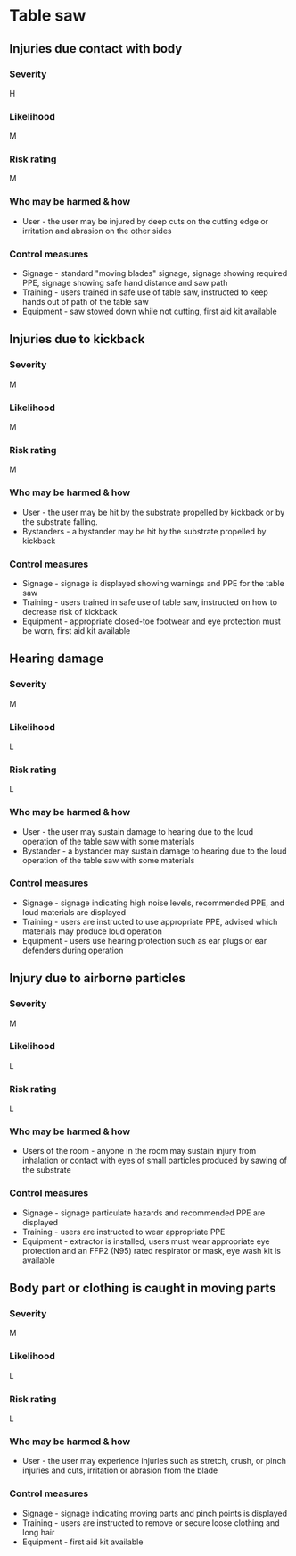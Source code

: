 # Table saw

## Injuries due contact with body

### Severity

H

### Likelihood

M

### Risk rating

M

### Who may be harmed & how

- User - the user may be injured by deep cuts on the cutting edge or irritation and abrasion on the other sides

### Control measures

- Signage - standard "moving blades" signage, signage showing required PPE, signage showing safe hand distance and saw path
- Training - users trained in safe use of table saw, instructed to keep hands out of path of the table saw
- Equipment - saw stowed down while not cutting, first aid kit available

## Injuries due to kickback

### Severity

M

### Likelihood

M

### Risk rating

M

### Who may be harmed & how

- User - the user may be hit by the substrate propelled by kickback or by the substrate falling.
- Bystanders - a bystander may be hit by the substrate propelled by kickback

### Control measures

- Signage - signage is displayed showing warnings and PPE for the table saw
- Training - users trained in safe use of table saw, instructed on how to decrease risk of kickback
- Equipment - appropriate closed-toe footwear and eye protection must be worn, first aid kit available

## Hearing damage

### Severity

M

### Likelihood

L

### Risk rating

L

### Who may be harmed & how

- User - the user may sustain damage to hearing due to the loud operation of the table saw with some materials
- Bystander - a bystander may sustain damage to hearing due to the loud operation of the table saw with some materials

### Control measures

- Signage - signage indicating high noise levels, recommended PPE, and loud materials are displayed
- Training - users are instructed to use appropriate PPE, advised which materials may produce loud operation
- Equipment - users use hearing protection such as ear plugs or ear defenders during operation

## Injury due to airborne particles

### Severity

M

### Likelihood

L

### Risk rating

L

### Who may be harmed & how

- Users of the room - anyone in the room may sustain injury from inhalation or contact with eyes of small particles produced 
  by sawing of the substrate

### Control measures

- Signage - signage particulate hazards and recommended PPE are displayed
- Training - users are instructed to wear appropriate PPE
- Equipment - extractor is installed, users must wear appropriate eye protection and an FFP2 (N95) rated respirator or
  mask, eye wash kit is available

## Body part or clothing is caught in moving parts

### Severity

M

### Likelihood

L

### Risk rating

L

### Who may be harmed & how

- User - the user may experience injuries such as stretch, crush, or pinch injuries and cuts, irritation or abrasion
  from the blade

### Control measures

- Signage - signage indicating moving parts and pinch points is displayed
- Training - users are instructed to remove or secure loose clothing and long hair
- Equipment - first aid kit available
